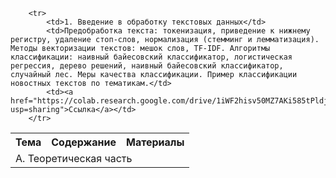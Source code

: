 <!DOCTYPE html>
<html>
    <table>
        <tr>
    <th>Тема</th>
    <th>Содержание</th>
    <th>Материалы</th>
  </tr>
        <tr>
            <td colspan="3" >А. Теоретическая часть</td>
        </tr>
        
        <tr>
            <td>1. Введение в обработку текстовых данных</td>
            <td>Предобработка текста: токенизация, приведение к нижнему регистру, удаление стоп-слов, нормализация (стемминг и лемматизация). Методы векторизации текстов: мешок слов, TF-IDF. Алгоритмы классификации: наивный байесовский классификатор, логистическая регрессия, дерево решений, наивный байесовский классификатор, случайный лес. Меры качества классификации. Пример классификации новостных текстов по тематикам.</td>
            <td><a href="https://colab.research.google.com/drive/1iWF2hisv50MZ7AKi585tPldjEYmeAxay?usp=sharing">Ссылка</a></td>
        </tr>
        
</table>
</html>
